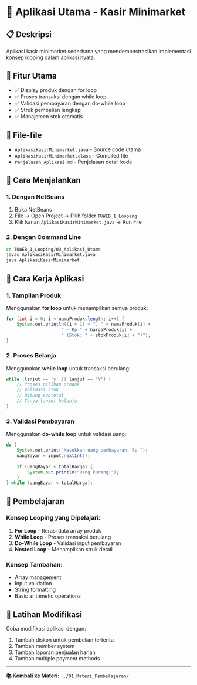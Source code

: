 # 🏪 Aplikasi Utama - Kasir Minimarket

## 📋 Deskripsi
Aplikasi kasir minimarket sederhana yang mendemonstrasikan implementasi konsep looping dalam aplikasi nyata.

## 🎯 Fitur Utama
- ✅ Display produk dengan for loop
- ✅ Proses transaksi dengan while loop  
- ✅ Validasi pembayaran dengan do-while loop
- ✅ Struk pembelian lengkap
- ✅ Manajemen stok otomatis

## 📁 File-file
- `AplikasiKasirMinimarket.java` - Source code utama
- `AplikasiKasirMinimarket.class` - Compiled file
- `Penjelasan_Aplikasi.md` - Penjelasan detail kode

## 🚀 Cara Menjalankan

### 1. Dengan NetBeans
1. Buka NetBeans
2. File → Open Project → Pilih folder `TUWEB_1_Looping`
3. Klik kanan `AplikasiKasirMinimarket.java` → Run File

### 2. Dengan Command Line
```bash
cd TUWEB_1_Looping/03_Aplikasi_Utama
javac AplikasiKasirMinimarket.java
java AplikasiKasirMinimarket
```

## 📖 Cara Kerja Aplikasi

### 1. Tampilan Produk
Menggunakan **for loop** untuk menampilkan semua produk:
```java
for (int i = 0; i < namaProduk.length; i++) {
    System.out.println((i + 1) + ". " + namaProduk[i] + 
                     " - Rp " + hargaProduk[i] + 
                     " (Stok: " + stokProduk[i] + ")");
}
```

### 2. Proses Belanja
Menggunakan **while loop** untuk transaksi berulang:
```java
while (lanjut == 'y' || lanjut == 'Y') {
    // Proses pilihan produk
    // Validasi stok
    // Hitung subtotal
    // Tanya lanjut belanja
}
```

### 3. Validasi Pembayaran
Menggunakan **do-while loop** untuk validasi uang:
```java
do {
    System.out.print("Masukkan uang pembayaran: Rp ");
    uangBayar = input.nextInt();
    
    if (uangBayar < totalHarga) {
        System.out.println("Uang kurang!");
    }
} while (uangBayar < totalHarga);
```

## 🎯 Pembelajaran

### Konsep Looping yang Dipelajari:
1. **For Loop** - Iterasi data array produk
2. **While Loop** - Proses transaksi berulang
3. **Do-While Loop** - Validasi input pembayaran
4. **Nested Loop** - Menampilkan struk detail

### Konsep Tambahan:
- Array management
- Input validation
- String formatting
- Basic arithmetic operations

## 📝 Latihan Modifikasi

Coba modifikasi aplikasi dengan:
1. Tambah diskon untuk pembelian tertentu
2. Tambah member system
3. Tambah laporan penjualan harian
4. Tambah multiple payment methods

---
**📚 Kembali ke Materi:** `../01_Materi_Pembelajaran/`